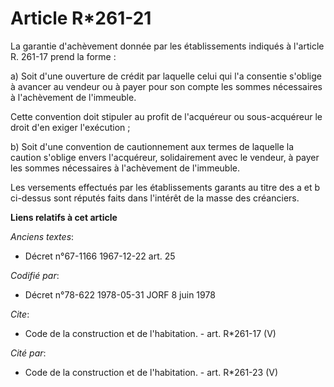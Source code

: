 # Article R*261-21

La garantie d'achèvement donnée par les établissements indiqués à l'article R. 261-17 prend la forme : 

a) Soit d'une ouverture de crédit par laquelle celui qui l'a consentie s'oblige à avancer au vendeur ou à payer pour son
compte les sommes nécessaires à l'achèvement de l'immeuble. 

Cette convention doit stipuler au profit de l'acquéreur ou sous-acquéreur le droit d'en exiger l'exécution ; 

b) Soit d'une convention de cautionnement aux termes de laquelle la caution s'oblige envers l'acquéreur, solidairement avec
le vendeur, à payer les sommes nécessaires à l'achèvement de l'immeuble. 

Les versements effectués par les établissements garants au titre des a et b ci-dessus sont réputés faits dans l'intérêt de la
masse des créanciers.

**Liens relatifs à cet article**

_Anciens textes_:

  - Décret n°67-1166 1967-12-22 art. 25

_Codifié par_:

  - Décret n°78-622 1978-05-31 JORF 8 juin 1978

_Cite_:

  - Code de la construction et de l'habitation. - art. R*261-17 (V)

_Cité par_:

  - Code de la construction et de l'habitation. - art. R*261-23 (V)
